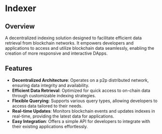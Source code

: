 # Indexer

## Overview

A decentralized indexing solution designed to facilitate efficient data retrieval from blockchain networks. It empowers developers and applications to access and utilize blockchain data seamlessly, enabling the creation of more responsive and interactive DApps.

## Features

- **Decentralized Architecture**: Operates on a p2p distributed network, ensuring data integrity and availability.
- **Efficient Data Retrieval**: Optimized for quick access to on-chain data through customizable indexing strategies.
- **Flexible Querying**: Supports various query types, allowing developers to access data tailored to their needs.
- **Real-time Updates**: Monitors blockchain events and updates indexes in real-time, providing the latest data for applications.
- **Easy Integration**: Offers a simple API for developers to integrate with their existing applications effortlessly.
